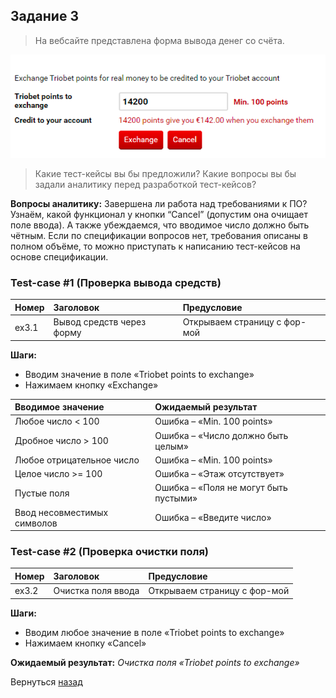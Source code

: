 ## Задание 3

> На вебсайте представлена форма вывода денег со счёта.

![Screenshot for task 3](../assets/day1/technoserv-QAtraining-day1-screenshot.png)

> Какие тест-кейсы вы бы предложили?
Какие вопросы вы бы задали аналитику перед разработкой тест-кейсов?

**Вопросы аналитику:** Завершена ли работа над требованиями к ПО? Узнаём, какой функционал у кнопки “Cancel” (допустим она очищает поле ввода). А также убеждаемся, что вводимое число должно быть чётным. Если по спецификации вопросов нет, требования описаны в полном объёме, то можно приступать к написанию тест-кейсов на основе спецификации.

### Test-case #1 (Проверка вывода средств)

| Номер | Заголовок  | Предусловие  |
|:----------|:----------|:----------|
| ex3.1   | Вывод средств через форму | Открываем страницу с фор-мой |

**Шаги:**
- Вводим значение в поле «Triobet points to exchange»
- Нажимаем кнопку «Exchange»

| Вводимое значение | Ожидаемый результат |
|:----------|:----------|
| Любое число < 100 | Ошибка – «Min. 100 points» |
| Дробное число > 100 | Ошибка – «Число должно быть целым» |
| Любое отрицательное число | Ошибка – «Min. 100 points» |
| Целое число >= 100 | Ошибка – «Этаж отсутствует» |
| Пустые поля | Ошибка – «Поля не могут быть пустыми» | 
| Ввод несовместимых символов | Ошибка – «Введите число» | 

### Test-case #2 (Проверка очистки поля)

| Номер | Заголовок  | Предусловие  |
|:----------|:----------|:----------|
| ex3.2   | Очистка поля ввода | Открываем страницу с фор-мой |

**Шаги:**
- Вводим любое значение в поле «Triobet points to exchange»
- Нажимаем кнопку «Cancel»

**Ожидаемый результат:**
*Очистка поля «Triobet points to exchange»*

Вернуться [назад](../Day%201)